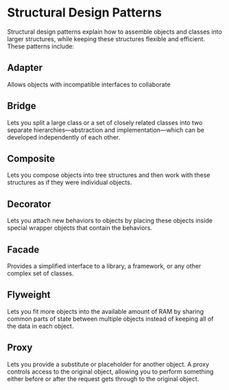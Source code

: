 # Structural Design Patterns

Structural design patterns explain how to assemble objects and classes into larger structures, while keeping these structures flexible and efficient. <br/>
These patterns include: <br/>
## Adapter
Allows objects with incompatible interfaces to collaborate
## Bridge
Lets you split a large class or a set of closely related classes into two separate hierarchies—abstraction and implementation—which can be developed independently of each other.
## Composite
Lets you compose objects into tree structures and then work with these structures as if they were individual objects.
## Decorator
Lets you attach new behaviors to objects by placing these objects inside special wrapper objects that contain the behaviors.
## Facade
Provides a simplified interface to a library, a framework, or any other complex set of classes.
## Flyweight
Lets you fit more objects into the available amount of RAM by sharing common parts of state between multiple objects instead of keeping all of the data in each object.
## Proxy
Lets you provide a substitute or placeholder for another object. A proxy controls access to the original object, allowing you to perform something either before or after the request gets through to the original object.
